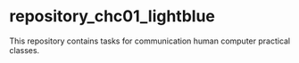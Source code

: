 # repository_chc01_lightblue
This repository contains tasks for communication human computer practical classes.
